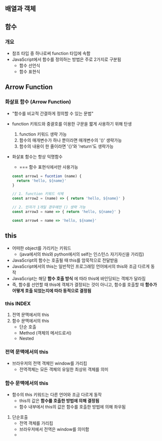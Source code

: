 배열과 객체
----------

## 함수
### 개요
- 참조 타입 중 하나로써 function 타입에 속함
- JavaScript에서 함수를 정의하는 방법은 주로 2가지로 구분됨
  - 함수 선언식
  - 함수 표현식

## Arrow Function
### 화살표 함수 (Arrow Function)
- "함수를 비교적 간결하게 정의할 수 있는 문법"
- function 키워드와 중괄호를 이용한 구문을 짧게 사용하기 위해 탄생
  1. function 키워드 생략 가능
  2. 함수의 매개변수가 하나 뿐이라면 매개변수의 '()' 생략가능
  3. 함수의 내용이 한 줄이라면 '{}'와 'return'도 생략가능
- 화살표 함수는 항상 익명함수
  - === 함수 표현식에서만 사용가능

  ```javascript
  const arrow1 = fucntion (name) {
    return 'hello, ${name}'
  }

  // 1. function 키워드 삭제
  const arrow2 = (name) => { return 'hello, ${name}' }

  // 2. 인자가 1개일 경우에만 () 생략 가능
  const arrow3 = name => { return 'hello, ${name}' }

  const arrow4 = name => 'hello, ${name}'
  ```

## this
- 어떠한 object를 가리키는 키워드
  - (java에서의 this와 python에서의 self는 인스턴스 자기자신을 가리킴)
- JavaScript의 함수는 호출될 때 this를 암묵적으로 전달받음
- JavaScript에서의 this는 일반적인 프로그래밍 언어에서의 this와 조금 다르게 동작
- JavaScript는 해당 **함수 호출 방식** 에 따라 this에 바인딩되는 객체가 달라짐
- 즉, 함수를 선언할 때 this에 객체가 결정되는 것이 아니고, 함수를 호출할 때 **함수가 어떻게 호출 되었는지에 따라 동적으로 결정됨**

### this INDEX
1. 전역 문맥에서의 this
2. 함수 문맥에서의 this
   - 단순 호출
   - Method (객체의 메서드로서)
   - Nested

### 전역 문맥에서의 this
- 브라우저의 전역 객체인 window를 가리킴
  - 전역객체는 모든 객체의 유일한 최상위 객체를 의미

### 함수 문맥에서의 this
- 함수의 this 키워드는 다른 언어와 조금 다르게 동작
  - this의 값은 **함수를 호출한 방법에 의해 결정됨**
  - 함수 내부에서 this의 값은 함수를 호출한 방법에 의해 좌우됨
1. 단순호출
   - 전역 객체를 가리킴
   - 브라우저에서 전역은 window를 의미함
   - 
